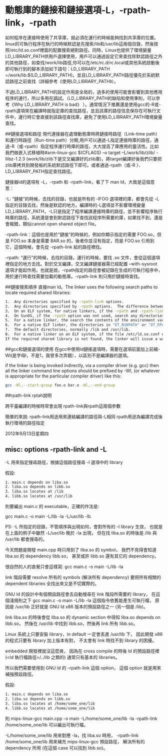 # 動態庫的鏈接和鏈接選項-L，-rpath-link，-rpath


如何程序在連接時使用了共享庫，就必須在運行的時候能夠找到共享庫的位置。linux的可執行程序在執行的時候默認是先搜索/lib和/usr/lib這兩個目錄，然後按照/etc/ld.so.conf裡面的配置搜索絕對路徑。同時，Linux也提供了環境變量LD_LIBRARY_PATH供用戶選擇使用，用戶可以通過設定它來查找除默認路徑之外的其他路徑，如查找/work/lib路徑,你可以在/etc/rc.d/rc.local或其他系統啟動後即可執行到的腳本添加如下語句：LD_LIBRARY_PATH =/work/lib:$(LD_LIBRARY_PATH)。並且LD_LIBRARY_PATH路徑優先於系統默認路徑之前查找（詳細參考《使用LD_LIBRARY_PATH》）。

不過LD_LIBRARY_PATH的設定作用是全局的，過多的使用可能會影響到其他應用程序的運行，所以多用在調試。（LD_LIBRARY_PATH的缺陷和使用準則，可以參考《Why LD_LIBRARY_PATH is bad》 ）。通常情況下推薦還是使用gcc的-R或-rpath選項來在編譯時就指定庫的查找路徑，並且該庫的路徑信息保存在可執行文件中，運行時它會直接到該路徑查找庫，避免了使用LD_LIBRARY_PATH環境變量查找。

##鏈接選項和路徑
現代連接器在處理動態庫時將鏈接時路徑（Link-time path）和運行時路徑（Run-time path）分開,用戶可以通過-L指定連接時庫的路徑，通過-R（或-rpath）指定程序運行時庫的路徑，大大提高了庫應用的靈活性。比如我們做嵌入式移植時#arm-linux-gcc $(CFLAGS) –o target –L/work/lib/zlib/ -llibz-1.2.3 (work/lib/zlib下是交叉編譯好的zlib庫)，將target編譯好後我們只要把zlib庫拷貝到開發板的系統默認路徑下即可。或者通過-rpath（或-R ）、LD_LIBRARY_PATH指定查找路徑。

鏈接器ld的選項有 -L，-rpath 和 -rpath-link，看了下 man ld，大致是這個意思：

-L: “鏈接”的時候，去找的目錄，也就是所有的 -lFOO 選項裡的庫，都會先從 -L 指定的目錄去找，然後是默認的地方。編譯時的-L選項並不影響環境變量LD_LIBRARY_PATH，-L只是指定了程序編譯連接時庫的路徑，並不影響程序執行時庫的路徑，系統還是會到默認路徑下查找該程序所需要的庫，如果找不到，還是會報錯，類似cannot open shared object file。

-rpath-link：這個也是用於“鏈接”的時候的，例如你顯示指定的需要 FOO.so，但是 FOO.so 本身是需要 BAR.so 的，後者你並沒有指定，而是 FOO.so 引用到它，這個時候，會先從 -rpath-link 給的路徑裡找。

-rpath: “運行”的時候，去找的目錄。運行的時候，要找 .so 文件，會從這個選項裡指定的地方去找。對於交叉編譯，交叉編譯鏈接器需已經配置 –with-sysroot 選項才能起作用。也就是說，-rpath指定的路徑會被記錄在生成的可執行程序中，用於運行時查找需要加載的動態庫。-rpath-link 則只用於鏈接時查找。

##鏈接搜索順序
直接man ld。The linker uses the following search paths to locate required shared libraries:


```sh
1.  Any directories specified by -rpath-link options.
2.  Any directories specified by -rpath options.  The difference between -rpath and -rpath-link is that directories specified by -rpath options are included in the executable and used at runtime, whereas the -rpath-link option is only effective at link time. Searching -rpath in this way is only supported by native linkers and cross linkers which have been configured with the --with-sysroot option.
3.  On an ELF system, for native linkers, if the -rpath and -rpath-link options were not used, search the contents of the environment variable "LD_RUN_PATH".
4.  On SunOS, if the -rpath option was not used, search any directories specified using -L options.
5.  For a native linker, the search the contents of the environment variable "LD_LIBRARY_PATH".
6.  For a native ELF linker, the directories in "DT_RUNPATH" or "DT_RPATH" of a shared library are searched for shared libraries needed by it. The "DT_RPATH" entries are ignored if "DT_RUNPATH" entries exist.
7.  The default directories, normally /lib and /usr/lib.
8.  For a native linker on an ELF system, if the file /etc/ld.so.conf exists, the list of directories found in that file.
If the required shared library is not found, the linker will issue a warning and continue with the link.

```


##gcc和鏈接選項的使用
在gcc中使用ld鏈接選項時，需要在選項前面加上前綴-Wl(是字母l，不是1，我曾多次弄錯），以區別不是編譯器的選項。

if the linker is being invoked indirectly, via a compiler driver (e.g. gcc) then all the linker command line options should be prefixed by -Wl, (or whatever is appropriate for the particular compiler driver) like this:

```sh
gcc -Wl,--start-group foo.o bar.o -Wl,--end-group
```

##rpath-link rptah說明
 
跨平臺編譯的時候時常會出現
rpath-link與rpath這兩個參數
 
簡單的來說:
rpath-link用途用來連結編譯的路徑與-L相同
rpath用途為編譯完成後執行環境的路徑指定
 
2012年9月13日星期四

## misc: options -rpath-link and -L
 
-L 用來指定搜尋路徑，根據這個路徑搜尋 -l 選項中的 library
 
假設:

```sh
1. main.c depends on liba.so
2. liba.so depends on libb.so
3. liba.so locates at /lib
4. libb.so locates at /usr/lib
```

則要編出 main.c 的 executable，正確的作法是:
 
gcc main.c -o main -L/lib -la -L/usr/lib -lb
 
PS: -L 所指定的目錄，不管順序與出現如何，會對所有的 -l library 生效，
也就是在上面的例子中雖然 -L/usr/lib 晚於 -la 出現，
但在找 liba.so 的時後是 /lib 與 /usr/lib 都會搜尋的。
 
今天問題是開發 main.cpp 時只用到了 liba.so 的 symbol，
我們不見得會知道 liba.so 的 dependency libb.so，
甚至或許 libb.so 還有其它的 dependency。
 
很自然的人的直覺只會這樣寫:  gcc main.c -o main -L/lib -la
 
link 階段需要 resolve 所有的 symbols (解決所有 dependency)
要把所有相關的 dependent libraries 全找出來又是不切實際的。
 
GNU ld 的設計中有個預設路徑會去自動搜尋在 link 階段所需要的 library，
在這個淺規則之下 gcc main.c -o main -L/lib -la 這個指令依舊能產生可執行檔，
原因是 /usr/lib 正好就是 GNU ld x86 版本的預設路徑之一 (另一個是 /lib)。
 
link liba.so 的時後會從 liba.so 的 dynamic section 中得知 liba.so depends on libb.so，
然後在 /usr/lib 中找到 libb.so，然後再 link 所有 libb.so。
 
 
Linux 系統上只要安裝 library，in default 一定會丟進 /usr/lib 下，
因此開發 x86 的程式只要有 library 加上版本有對，
不太會有 link 時找不到 library 的困擾。
 
embedded 開發裡就沒這麼爽，
因為在 cross compile 的時後 ld 的預設路徑裡 (<ld 執行檔路徑>/../lib 之類的)
通常只有基本的 libraries。
 
所以我們需要使用到 GNU ld 的 -rpath-link 這個 option，
這個 option 就是用來補強預設路徑。
 
假設:

```sh
1. main.c depends on liba.so
2. liba.so depends on libb.so
3. liba.so locates at /home/some_one/lib
4. libb.so locates at /home/some_one/lib
```

則 mips-linux-gcc main.cpp -o main -L/home/some_one/lib -la -rpath-link /home/some_one/lib
可以編出可執行檔。
 
-L/home/some_one/lib 用來對應 -la，找 liba.so 時用，
-rpath-link /home/some_one/lib 用來補充 mips-linux-gcc 預設路徑，
解決所有的 dependency 所用 (在這個 case 可以找到 libb.so)。

